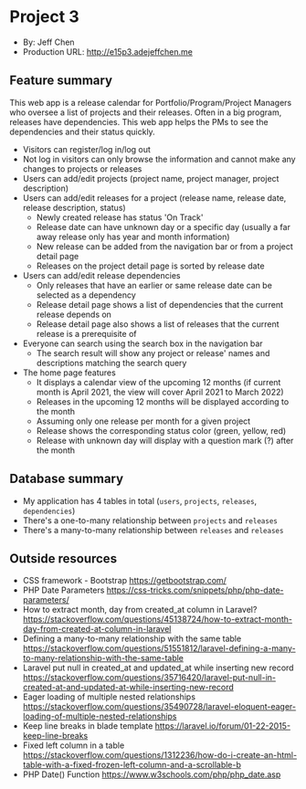 # Project 3
+ By: Jeff Chen
+ Production URL: <http://e15p3.adejeffchen.me>

## Feature summary
This web app is a release calendar for Portfolio/Program/Project Managers who oversee a list of projects and their releases. Often in a big program, releases have dependencies. This web app helps the PMs to see the dependencies and their status quickly. 
+ Visitors can register/log in/log out
+ Not log in visitors can only browse the information and cannot make any changes to projects or releases 
+ Users can add/edit projects (project name, project manager, project description)
+ Users can add/edit releases for a project (release name, release date, release description, status)
  + Newly created release has status 'On Track' 
  + Release date can have unknown day or a specific day (usually a far away release only has year and month information)
  + New release can be added from the navigation bar or from a project detail page 
  + Releases on the project detail page is sorted by release date 
+ Users can add/edit release dependencies 
  + Only releases that have an earlier or same release date can be selected as a dependency 
  + Release detail page shows a list of dependencies that the current release depends on
  + Release detail page also shows a list of releases that the current release is a prerequisite of 
+ Everyone can search using the search box in the navigation bar
  + The search result will show any project or release' names and descriptions matching the search query 
+ The home page features
  + It displays a calendar view of the upcoming 12 months (if current month is April 2021, the view will cover April 2021 to March 2022)
  + Releases in the upcoming 12 months will be displayed according to the month
  + Assuming only one release per month for a given project 
  + Release shows the corresponding status color (green, yellow, red)
  + Release with unknown day will display with a question mark (?) after the month 
  
## Database summary
+ My application has 4 tables in total (`users`, `projects`, `releases`, `dependencies`)
+ There's a one-to-many relationship between `projects` and `releases`
+ There's a many-to-many relationship between `releases` and `releases`

## Outside resources
+ CSS framework - Bootstrap <https://getbootstrap.com/>
+ PHP Date Parameters <https://css-tricks.com/snippets/php/php-date-parameters/>
+ How to extract month, day from created_at column in Laravel? <https://stackoverflow.com/questions/45138724/how-to-extract-month-day-from-created-at-column-in-laravel>
+ Defining a many-to-many relationship with the same table <https://stackoverflow.com/questions/51551812/laravel-defining-a-many-to-many-relationship-with-the-same-table>
+ Laravel put null in created_at and updated_at while inserting new record <https://stackoverflow.com/questions/35716420/laravel-put-null-in-created-at-and-updated-at-while-inserting-new-record>
+ Eager loading of multiple nested relationships <https://stackoverflow.com/questions/35490728/laravel-eloquent-eager-loading-of-multiple-nested-relationships>
+ Keep line breaks in blade template <https://laravel.io/forum/01-22-2015-keep-line-breaks>
+ Fixed left column in a table <https://stackoverflow.com/questions/1312236/how-do-i-create-an-html-table-with-a-fixed-frozen-left-column-and-a-scrollable-b>
+ PHP Date() Function <https://www.w3schools.com/php/php_date.asp>